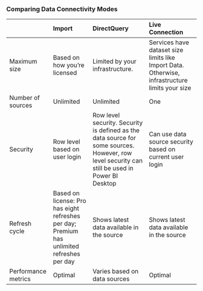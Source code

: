 ### Comparing Data Connectivity Modes
|   | Import | DirectQuery | Live Connection |  
|:---|:--------|:-------------|:-----------------|
| Maximum size | Based on how you’re licensed | Limited by your infrastructure. | Services have dataset size limits like Import Data. Otherwise, infrastructure limits your size |
| Number of sources | Unlimited | Unlimited | One |
| Security | Row level based on user login | Row level security. Security is defined as the data source for some sources. However, row level security can still be used in Power BI Desktop | Can use data source security based on current user login |
| Refresh cycle | Based on license: Pro has eight refreshes per day; Premium has unlimited refreshes per day | Shows latest data available in the source | Shows latest data available in the source | 
| Performance metrics | Optimal | Varies based on data sources | Optimal |

